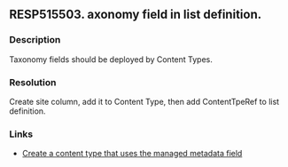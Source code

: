 ## RESP515503. axonomy field in list definition.

### Description
Taxonomy fields should be deployed by Content Types. 

### Resolution
Create site column, add it to Content Type, then add ContentTpeRef to list definition.

### Links
*   [Create a content type that uses the managed metadata field](http://www.sharepointconfig.com/2011/03/the-complete-guide-to-provisioning-sharepoint-2010-managed-metadata-fields)
